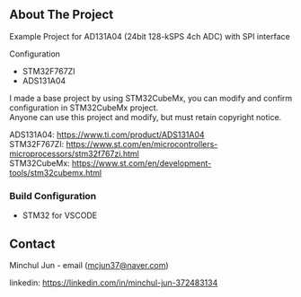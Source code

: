 <!-- ABOUT THE PROJECT -->
## About The Project
Example Project for AD131A04 (24bit 128-kSPS 4ch ADC) with SPI interface

Configuration
- STM32F767ZI
- ADS131A04

I made a base project by using STM32CubeMx, you can modify and confirm configuration in STM32CubeMx project.  
Anyone can use this project and modify, but must retain copyright notice.

ADS131A04: https://www.ti.com/product/ADS131A04  
STM32F767ZI: https://www.st.com/en/microcontrollers-microprocessors/stm32f767zi.html  
STM32CubeMx: https://www.st.com/en/development-tools/stm32cubemx.html  

<!-- BUILD CONFIGURATION -->
### Build Configuration

* STM32 for VSCODE  

<!-- CONTACT -->
## Contact

Minchul Jun - email (mcjun37@naver.com)

linkedin: https://linkedin.com/in/minchul-jun-372483134

